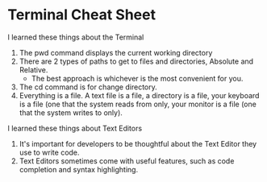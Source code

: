 # Terminal Cheat Sheet

I learned these things about the Terminal
  1. The pwd command displays the current working directory
  2. There are 2 types of paths to get to files and directories, Absolute and Relative. 
     - The best approach is whichever is the most convenient for you.
  3. The cd command is for change directory.
  4. Everything is a file. A text file is a file, a directory is a file, 
     your keyboard is a file (one that the system reads from only, 
     your monitor is a file (one that the system writes to only).

I learned these things about Text Editors
  1. It's important for developers to be thoughtful about the Text Editor they use to write code.
  2. Text Editors sometimes come with useful features, such as code completion and syntax highlighting.
